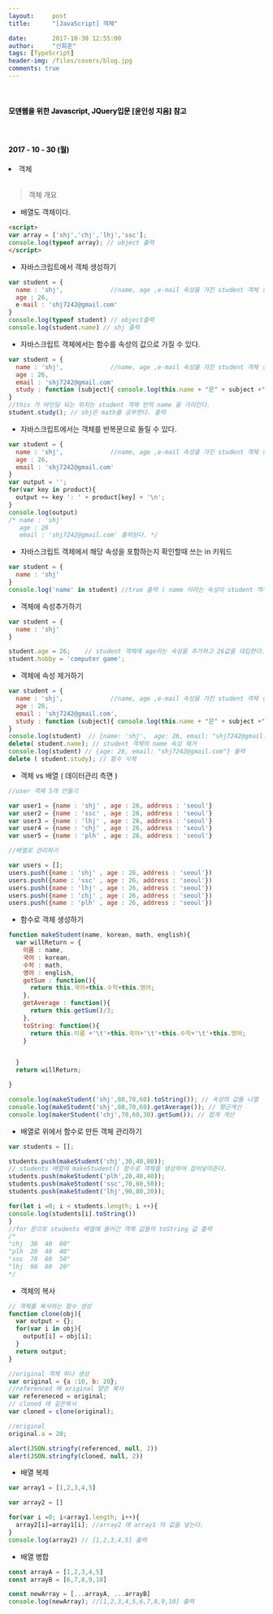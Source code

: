 ```yaml
---
layout:     post
title:      "[JavaScript] 객체"

date:       2017-10-30 12:55:00
author:     "신희준"
tags: [TypeScript]
header-img: /files/covers/blog.jpg
comments: true
---
```


<head>
 <meta property="og:type" content="website">
 <meta property="og:title" content="JavaScript 객체">
 <meta property="og:description" content="JavaScript 객체">
 <meta property="og:url" content="http://shj7242.github.io/2017/10/30/JavaScript4/">

 <meta name="twitter:card" content="summary">
  <meta name="twitter:title" content="JavaScript 객체">
  <meta name="twitter:description" content="JavaScript 객체">
  <meta name="FACEBOOK:domain" content="http://shj7242.github.io/2017/10/30/JavaScript4/">
  <meta name="facebook:card" content="summary">
   <meta name="facebook:title" content="JavaScript 객체">
   <meta name="facebook:description" content="JavaScript 객체">
   <meta name="facebook:domain" content="http://shj7242.github.io/2017/10/30/JavaScript4/">


 </head>

<br>
<H4 style ="font-weight:bold; color:black;"> 모덴웹을 위한 Javascript, JQuery입문 [윤인성 지음] 참고</H4>
<br>
<H4 style ="font-weight:bold; color : black">2017 - 10 - 30 (월)</H4>
<li>객체</li>
<br>

>객체 개요

* 배열도 객체이다.

~~~html
<script>
var array = ['shj','chj','lhj','ssc'];
console.log(typeof array); // object 출력
</script>
~~~

* 자바스크립트에서 객체 생성하기

~~~javascript
var student = {
  name : 'shj',             //name, age ,e-mail 속성을 가진 student 객체 생성
  age : 26,
  e-mail : 'shj7242@gmail.com'
}
console.log(typeof student) // object출력
console.log(student.name) // shj 출력
~~~

* 자바스크립트 객체에서는 함수를 속성의 값으로 가질 수 있다.

~~~javascript
var student = {
  name : 'shj',             //name, age ,e-mail 속성을 가진 student 객체 생성
  age : 26,
  email : 'shj7242@gmail.com'
  study : function (subject){ console.log(this.name + "은" + subject +"를 공부한다.") }
}
//this 가 바인딩 되는 위치는 student 객체 안의 name 을 가리킨다.
student.study(); // shj은 math를 공부한다. 출력
~~~

* 자바스크립트에서는 객체를 반복문으로 돌릴 수 있다.

~~~javascript
var student = {
  name : 'shj',             //name, age ,e-mail 속성을 가진 student 객체 생성
  age : 26,
  email : 'shj7242@gmail.com'
}
var output = '';
for(var key in product){
  output += key ': ' + product[key] + '\n';
}
console.log(output)
/* name : 'shj'
   age : 26
   email : 'shj7242@gmail.com' 출력된다. */
~~~

* 자바스크립트 객체에서 해당 속성을 포함하는지 확인할때 쓰는 in 키워드

~~~JavaScript
var student = {
  name : 'shj'
}
console.log('name' in student) //true 출력 ( name 이라는 속성이 student 객체에 있는지 확인한다 .)
~~~

* 객체에 속성추가하기

~~~JavaScript
var student = {
  name : 'shj'
}

student.age = 26;    // student 객체에 age라는 속성을 추가하고 26값을 대입한다.
student.hobby = 'computer game';
~~~

* 객체에 속성 제거하기

~~~javascript
var student = {
  name : 'shj',             //name, age ,e-mail 속성을 가진 student 객체 생성
  age : 26,
  email : 'shj7242@gmail.com',
  study : function (subject){ console.log(this.name + "은" + subject +"를 공부한다.")
}
console.log(student)  // {name: 'shj',  age: 26, email: "shj7242@gmail.com"} 출력
delete( student.name); // student 객체의 name 속성 제거
console.log(student) // {age: 26, email: "shj7242@gmail.com"} 출력
delete ( student.study); // 함수 삭제
~~~

* 객체 vs 배열 ( 데이터관리 측면 )

~~~javascript
//user 객체 5개 만들기

var user1 = {name : 'shj' , age : 26, address : 'seoul'}
var user2 = {name : 'ssc' , age : 26, address : 'seoul'}
var user3 = {name : 'lhj' , age : 26, address : 'seoul'}
var user4 = {name : 'chj' , age : 26, address : 'seoul'}
var user5 = {name : 'plh' , age : 26, address : 'seoul'}

//배열로 관리하기

var users = [];
users.push({name : 'shj' , age : 26, address : 'seoul'})
users.push({name : 'ssc' , age : 26, address : 'seoul'})
users.push({name : 'lhj' , age : 26, address : 'seoul'})
users.push({name : 'chj' , age : 26, address : 'seoul'})
users.push({name : 'plh' , age : 26, address : 'seoul'})
~~~

* 함수로 객체 생성하기

~~~javascript
function makeStudent(name, korean, math, english){
  var willReturn = {
    이름 : name,
    국어 : korean,
    수학 : math,
    영어 : english,
    getSum : function(){
      return this.국어+this.수학+this.영어;
    },
    getAverage : function(){
      return this.getSum()/3;
    },
    toString: function(){
      return this.이름 +'\t'+this.국어+'\t'+this.수학+'\t'+this.영어;
    }


  }
  return willReturn;

}

console.log(makeStudent('shj',80,70,60).toString()); // 속성의 값들 나열
console.log(makeStudent('shj',80,70,60).getAverage()); // 평균계산
console.log(makerStudent('chj',70,60,30).getSum()); // 합계 계산
~~~

* 배열로 위에서 함수로 만든 객체 관리하기

~~~javascript
var students = [];

students.push(makeStudent('chj',30,40,80));
// students 배열에 makeStudent() 함수로 객체를 생성하여 집어넣어준다.
students.push(makeStudent('plh',20,40,40));
students.push(makeStudent('ssc',70,60,50));
students.push(makeStudent('lhj',90,80,20));

for(let i =0; i < students.length; i ++){
console.log(students[i].toString())
}
//for 문으로 students 배열에 들어간 객체 값들의 toString 값 출력
/*
"chj  30  40  80"
"plh  20  40  40"
"ssc  70  60  50"
"lhj  90  80  20"
*/
~~~


* 객체의 복사

~~~javascript
// 객체를 복사하는 함수 생성
function clone(obj){
  var output = {};
  for(var i in obj){
    output[i] = obj[i];
  }
  return output;
}

//original 객체 하나 생성
var original = {a :10, b: 20};
//referenced 에 original 얕은 복사
var refereneced = original;
// cloned 에 깊은복사
var cloned = clone(original);

//original
original.a = 20;

alert(JSON.stringfy(referenced, null, 2))
alert(JSON.stringfy(cloned, null, 2))
~~~

* 배열 복제


~~~javascript
var array1 = [1,2,3,4,5]

var array2 = []

for(var i =0; i<array1.length; i++){
  array2[i]=array1[i]; //array2 에 array1 의 값을 넣는다.
}
console.log(array2) // [1,2,3,4,5] 출력
~~~

* 배열 병합

~~~javascript
const arrayA = [1,2,3,4,5]
const arrayB = [6,7,8,9,10]

const newArray = [...arrayA, ...arrayB]
console.log(newArray); //[1,2,3,4,5,6,7,8,9,10] 출력
~~~
